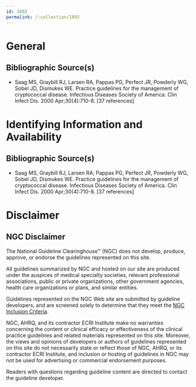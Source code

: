 ```yaml
---
id: 1892
permalink: /:collection/1892
---
```


# General

## Bibliographic Source(s)

- Saag MS, Graybill RJ, Larsen RA, Pappas PG, Perfect JR, Powderly WG, Sobel JD, Dismukes WE. Practice guidelines for the management of cryptococcal disease. Infectious Diseases Society of America. Clin Infect Dis. 2000 Apr;30(4):710-8. [37 references]

# Identifying Information and Availability

## Bibliographic Source(s)

- Saag MS, Graybill RJ, Larsen RA, Pappas PG, Perfect JR, Powderly WG, Sobel JD, Dismukes WE. Practice guidelines for the management of cryptococcal disease. Infectious Diseases Society of America. Clin Infect Dis. 2000 Apr;30(4):710-8. [37 references]

# Disclaimer

## NGC Disclaimer

The National Guideline Clearinghouse™ (NGC) does not develop, produce, approve, or endorse the guidelines represented on this site.

All guidelines summarized by NGC and hosted on our site are produced under the auspices of medical specialty societies, relevant professional associations, public or private organizations, other government agencies, health care organizations or plans, and similar entities.

Guidelines represented on the NGC Web site are submitted by guideline developers, and are screened solely to determine that they meet the [NGC Inclusion Criteria](/help-and-about/summaries/inclusion-criteria).

NGC, AHRQ, and its contractor ECRI Institute make no warranties concerning the content or clinical efficacy or effectiveness of the clinical practice guidelines and related materials represented on this site. Moreover, the views and opinions of developers or authors of guidelines represented on this site do not necessarily state or reflect those of NGC, AHRQ, or its contractor ECRI Institute, and inclusion or hosting of guidelines in NGC may not be used for advertising or commercial endorsement purposes.

Readers with questions regarding guideline content are directed to contact the guideline developer.

